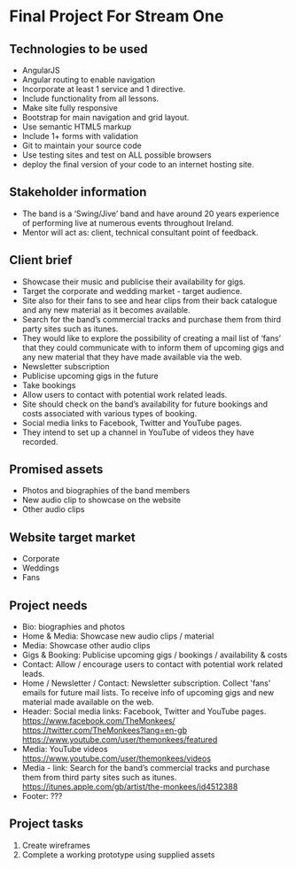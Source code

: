 # Final Project For Stream One #

## Technologies to be used ##
+ AngularJS
+ Angular routing to enable navigation
+ Incorporate at least 1 service and 1 directive.
+ Include functionality from all lessons.
+ Make site fully responsive
+ Bootstrap for main navigation and grid layout.
+ Use semantic HTML5 markup
+ Include 1+ forms with validation
+ Git to maintain your source code
+ Use testing sites and test on ALL possible browsers
+ deploy the final version of your code to an internet hosting site.


## Stakeholder information ##
+ The band is a ‘Swing/Jive’ band and have around 20 years experience of performing live at numerous events throughout Ireland.
+ Mentor will act as: client, technical consultant point of feedback.


## Client brief ##
+ Showcase their music and publicise their availability for gigs.
+ Target the corporate and wedding market - target audience. 
+ Site also for their fans to see and hear clips from their back catalogue and any new material as it becomes available.
+ Search for the band’s commercial tracks and purchase them from third party sites such as itunes.
+ They would like to explore the possibility of creating a mail list of ‘fans’ that they could communicate with to inform them of upcoming gigs and any new material that they have made available via the web.
+ Newsletter subscription
+ Publicise upcoming gigs in the future
+ Take bookings
+ Allow users to contact with potential work related leads.
+ Site should check on the band’s availability for future bookings and costs associated with various types of booking.
+ Social media links to Facebook, Twitter and YouTube pages.
+ They intend to set up a channel in YouTube of videos they have recorded.


## Promised assets ##
+ Photos and biographies of the band members
+ New audio clip to showcase on the website
+ Other audio clips


## Website target market ##
+ Corporate
+ Weddings
+ Fans


## Project needs ##
+ Bio: biographies and photos
+ Home & Media: Showcase new audio clips / material
+ Media: Showcase other audio clips
+ Gigs & Booking: Publicise upcoming gigs / bookings / availability & costs
+ Contact: Allow / encourage users to contact with potential work related leads.
+ Home / Newsletter / Contact: Newsletter subscription.  Collect 'fans' emails for future mail lists. To receive info of upcoming gigs and new material made available on the web.
+ Header: Social media links: Facebook, Twitter and YouTube pages. https://www.facebook.com/TheMonkees/ https://twitter.com/TheMonkees?lang=en-gb  https://www.youtube.com/user/themonkees/featured
+ Media: YouTube videos https://www.youtube.com/user/themonkees/videos
+ Media - link: Search for the band’s commercial tracks and purchase them from third party sites such as itunes.  https://itunes.apple.com/gb/artist/the-monkees/id4512388
+ Footer: ???


## Project tasks ##
1. Create wireframes
2. Complete a working prototype using supplied assets


